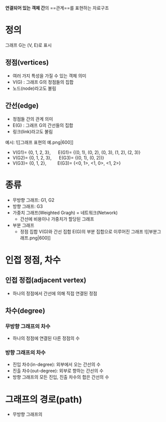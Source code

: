 **연결되어 있는 객체 간**의 ==관계==를 표현하는 자료구조

# 정의
그래프 G는 (V, E)로 표시
## 정점(vertices)
- 여러 가지 특성을 가질 수 있는 객체 의미
- V(G) : 그래프 G의 정점들의 집합
- 노드(node)라고도 불림
## 간선(edge)
- 정점들 간의 관계 의미 
- E(G) : 그래프 G의 간선들의 집합 
- 링크(link)라고도 불림

예시:
![[그래프 표현의 예.png|600]]
- V(G1)= {0, 1, 2, 3},      E(G1)= {(0, 1), (0, 2), (0, 3), (1, 2), (2, 3)}
- V(G2)= {0, 1, 2, 3},      E(G3)= {(0, 1), (0, 2))}
- V(G3)= {0, 1, 2},         E(G3)= {<0, 1>, <1, 0>, <1, 2>}
# 종류
- 무방향 그래프: G1, G2
- 방향 그래프: G3
- 가중치 그래프(Weighted Gragh) = 네트워크(Network)
	- 간선에 비용이나 가중치가 할당된 그래프
- 부분 그래프
	- 정점 집합 V(G)와 간선 집합 E(G)의 부분 집합으로 이루어진 그래프
![[부분그래프.png|600]]
# 인접 정점, 차수
## 인접 정접(adjacent vertex)
- 하나의 정점에서 간선에 의해 직접 연결된 정점
## 차수(degree)
### 무방향 그래프의 차수
- 하나의 정점에 연결된 다른 정점의 수
### 방향 그래프의 차수
- 진입 차수(in-degree): 외부에서 오는 간선의 수
- 진출 차수(out-degree): 외부로 향하는 간선의 수
- 방향 그래프의 모든 진입, 진출 차수의 합은 간선의 수
# 그래프의 경로(path)
- 무방향 그래프의 